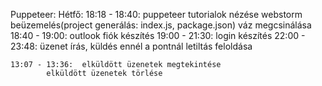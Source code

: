 Puppeteer:
Hétfő:
	18:18 - 18:40: 	puppeteer tutorialok nézése
			webstorm beüzemelés(project generálás: index.js, package.json)
			váz megcsinálása
	18:40 - 19:00: 	outlook fiók készítés
	19:00 - 21:30: 	login készítés
	22:00 - 23:48: 	üzenet írás, küldés
			ennél a pontnál letiltás feloldása

	13:07 - 13:36: 	elküldött üzenetek megtekintése
			elküldött üzenetek törlése
